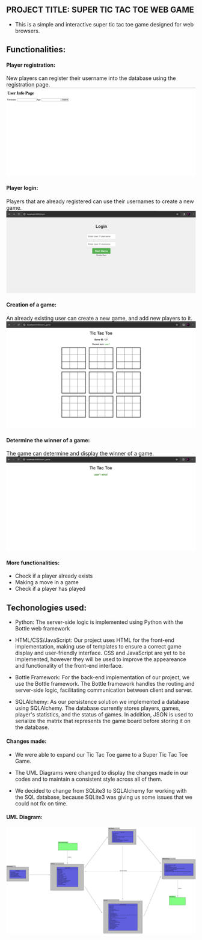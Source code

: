 
## PROJECT TITLE: SUPER TIC TAC TOE WEB GAME
- This is a simple and interactive super tic tac toe game designed for web browsers.


## Functionalities:
#### Player registration:
New players can register their username into the database using the registration page.
![Registration Page](project_screenshots/registration_page.jpeg)

#### Player login:
Players that are already registered can use their usernames to create a new game.
![Login Page](project_screenshots/login_page.jpeg)

#### Creation of a game:
An already existing user can create a new game, and add new players to it.
![Game](project_screenshots/game.jpeg)

#### Determine the winner of a game:
The game can determine and display the winner of a game.
![winner](project_screenshots/winner_page.jpeg)

#### More functionalities:
- Check if a player already exists
- Making a move in a game
- Check if a player has played


## Techonologies used:
- Python: The server-side logic is implemented using Python with the Bottle web framework

- HTML/CSS/JavaScript: Our project uses HTML for the front-end implementation, making use of templates to ensure a correct game display and user-friendly interface. CSS and JavaScript are yet to be implemented, however they will be used to improve the appeareance and functionality of the front-end interface.

- Bottle Framework: For the back-end implementation of our project, we use the Bottle framework. The Bottle framework handles the routing and server-side logic, facilitating communication between client and server.

- SQLAlchemy: As our persistence solution we implemented a database using SQLAlchemy. The database currently stores players, games, player's statistics, and the status of games. In addition, JSON is used to serialize the matrix that represents the game board before storing it on the database.


#### Changes made:
- We were able to expand our Tic Tac Toe game to a Super Tic Tac Toe Game. 

- The UML Diagrams were changed to display the changes made in our codes and to maintain a consistent style across all of them.

- We decided to change from SQLite3 to SQLAlchemy for working with the SQL database, because SQLite3 was giving us some issues that we could not fix on time.

#### UML Diagram:
![UML](project_screenshots/arch_uml.jpeg)
